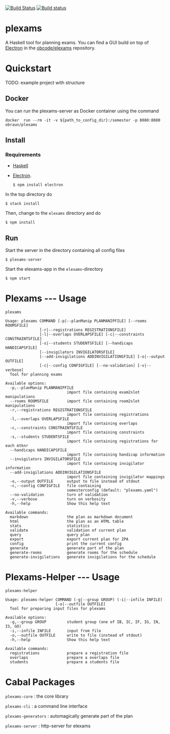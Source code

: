 [![Build Status](https://travis-ci.org/obcode/plexams.svg?branch=master)](https://travis-ci.org/obcode/plexams)
[![Build status](https://ci.appveyor.com/api/projects/status/eraclkgf9kctilm7?svg=true)](https://ci.appveyor.com/project/obcode/plexams)

# plexams

A Haskell tool for planning exams. You can find a GUI build on top of
[Electron](https://electron.atom.io/) in the
[obcode/elexams](https://github.com/obcode/elexams) repository.

# Quickstart

TODO: example project with structure

## Docker

You can run the plexams-server as Docker container using the command

```
docker  run --rm -it -v ${path_to_config_dir}:/semester -p 8080:8080 obraun/plexams
```

## Install

### Requirements

- [Haskell](https://www.haskell.org/downloads)

- [Electron](https://electron.atom.io/).

      $ npm install electron

In the top directory do

    $ stack install

Then, change to the `elexams` directory and do

    $ npm install

## Run

Start the server in the directory containing all config files

    $ plexams-server

Start the elexams-app in the `elexams`-directory

    $ npm start

# Plexams --- Usage

```
plexams

Usage: plexams COMMAND [-p|--planManip PLANMANIPFILE] [--rooms ROOMSFILE]
               [-r|--registrations REGISTRATIONSFILE]
               [-l|--overlaps OVERLAPSFILE] [-c|--constraints CONSTRAINTSFILE]
               [-s|--students STUDENTSFILE] [--handicaps HANDICAPSFILE]
               [--invigilators INVIGILATORSFILE]
               [--add-invigilations ADDINVIGILATIONSFILE] [-o|--output OUTFILE]
               [-c|--config CONFIGFILE] [--no-validation] [-v|--verbose]
  Tool for planning exams

Available options:
  -p,--planManip PLANMANIPFILE
                           import file containing exam2slot manipulations
  --rooms ROOMSFILE        import file containing room2slot manipulations
  -r,--registrations REGISTRATIONSFILE
                           import file containing registrations
  -l,--overlaps OVERLAPSFILE
                           import file containing overlaps
  -c,--constraints CONSTRAINTSFILE
                           import file containing constraints
  -s,--students STUDENTSFILE
                           import file containing registrations for each mtknr
  --handicaps HANDICAPSFILE
                           import file containing handicap information
  --invigilators INVIGILATORSFILE
                           import file containing invigilator information
  --add-invigilations ADDINVIGILATIONSFILE
                           import file containing invigilator mappings
  -o,--output OUTFILE      output to file instead of stdout
  -c,--config CONFIGFILE   file containing
                           semesterconfig (default: "plexams.yaml")
  --no-validation          turn of validation
  -v,--verbose             turn on verbosity
  -h,--help                Show this help text

Available commands:
  markdown                 the plan as markdown document
  html                     the plan as an HTML table
  stats                    statistics
  validate                 validation of current plan
  query                    query plan
  export                   export current plan for ZPA
  config                   print the current config
  generate                 generate part of the plan
  generate-rooms           generate rooms for the schedule
  generate-invigilations   generate invigilations for the schedule
```

# Plexams-Helper --- Usage

```
plexams-helper

Usage: plexams-helper COMMAND (-g|--group GROUP) (-i|--infile INFILE)
                      [-o|--outfile OUTFILE]
  Tool for preparing input files for plexams

Available options:
  -g,--group GROUP         student group (one of IB, IC, IF, IG, IN, IS, GO)
  -i,--infile INFILE       input from file
  -o,--outfile OUTFILE     write to file (instead of stdout)
  -h,--help                Show this help text

Available commands:
  registrations            prepare a registration file
  overlaps                 prepare a overlaps file
  students                 prepare a students file
```

# Cabal Packages

`plexams-core`
: the core library

`plexams-cli`
: a command line interface

`plexams-generators`
: automagically generate part of the plan

`plexams-server`
: http-server for elexams
